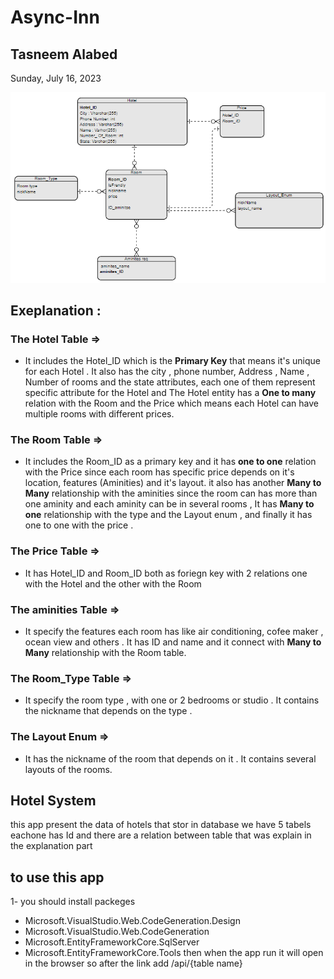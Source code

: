 # Async-Inn

## Tasneem Alabed

Sunday, July 16, 2023

![imgErd](img1.png)

## Exeplanation :
### The Hotel Table =>
+ It includes the Hotel_ID which is the **Primary Key** that means it's unique for each Hotel . It also has the city , phone number, Address , Name , Number of rooms and the state attributes, each one of them represent specific attribute for the Hotel and The Hotel entity has a **One to many** relation with the Room and the Price which means each Hotel can have multiple rooms with different prices.

### The Room Table => 
+ It includes the Room_ID as a primary key and it has **one to one** relation with the Price since each room has specific price depends on it's location, features (Aminities) and it's layout. it also has another **Many to Many** relationship with the aminities since the room can has more than one aminity and each aminity can be in several rooms , It has **Many to one** relationship with the type and the Layout enum , and finally it has one to one with the price .

### The Price Table => 
+ It has Hotel_ID and Room_ID both as foriegn key with 2 relations one with the Hotel and the other with the Room

### The aminities Table => 
+ It specify the features each room has like air conditioning, cofee maker , ocean view and others . It has ID and name and it connect with **Many to Many** relationship with the Room table.

### The Room_Type Table => 
+ It specify the room type , with one or 2 bedrooms or studio . It contains the nickname that depends on the type .

### The Layout Enum => 
+ It has the nickname of the room that depends on it . It contains several layouts of the rooms.

## Hotel System 
this app present the data of hotels that stor in database 
we have 5 tabels eachone has Id  and there are a relation between table that was
explain in the explanation part 

## to use this app

1- you should install packeges 

- Microsoft.VisualStudio.Web.CodeGeneration.Design
- Microsoft.VisualStudio.Web.CodeGeneration
- Microsoft.EntityFrameworkCore.SqlServer
- Microsoft.EntityFrameworkCore.Tools
 then when the app run it will open in the browser so 
after the link add /api/{table name}

